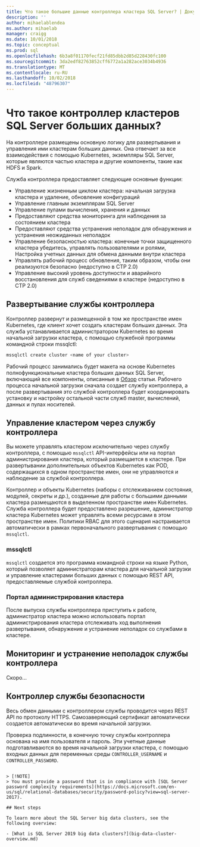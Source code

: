 ```yaml
---
title: Что такое большие данные контроллера кластера SQL Server? | Документы Майкрософт
description: ''
author: mihaelablendea
ms.author: mihaelab
manager: craigg
ms.date: 10/01/2018
ms.topic: conceptual
ms.prod: sql
ms.openlocfilehash: 6b3a8f01170fecf21fd85dbb2d85d228430fc100
ms.sourcegitcommit: 3da2edf82763852cff6772a1a282ace3034b4936
ms.translationtype: MT
ms.contentlocale: ru-RU
ms.lasthandoff: 10/02/2018
ms.locfileid: "48796307"
---
```

# <a name="what-is-the-sql-server-big-data-clusters-controller"></a>Что такое контроллер кластеров SQL Server больших данных?

На контроллере размещены основную логику для развертывания и управления ими кластерам больших данных. Она отвечает за все взаимодействия с помощью Kubernetes, экземпляры SQL Server, которые являются частью кластера и другие компоненты, такие как HDFS и Spark. 

Служба контроллера предоставляет следующие основные функции:

- Управление жизненным циклом кластера: начальная загрузка кластера и удаление, обновление конфигураций
- Управление главным экземплярам SQL Server
- Управление пулами вычисления, хранения и данных
- Предоставляют средства мониторинга для наблюдения за состоянием кластера
- Предоставляют средства устранения неполадок для обнаружения и устранения неожиданных неполадок
- Управление безопасностью кластера: конечные точки защищенного кластера убедитесь, управлять пользователями и ролями, Настройка учетных данных для обмена данными внутри кластера
- Управлять рабочий процесс обновления, таким образом, чтобы они реализуются безопасно (недоступно в CTP 2.0)
- Управление высокий уровень доступности и аварийного восстановления для служб сведениями в кластере (недоступно в CTP 2.0)

## <a name="deploying-the-controller-service"></a>Развертывание службы контроллера

Контроллер развернут и размещенной в том же пространстве имен Kubernetes, где клиент хочет создать кластерам больших данных. Эта служба устанавливается администратором Kubernetes во время начальной загрузки кластера, с помощью служебной программы командной строки mssqlctl:

```bash
mssqlctl create cluster <name of your cluster>
```

Рабочий процесс занимались будет макета на основе Kubernetes полнофункциональные кластера больших данных SQL Server, включающий все компоненты, описанные в [Обзор](big-data-cluster-overview.md) статьи. Рабочего процесса начальной загрузки сначала создает службу контроллера, а после развертывания это службой контроллера будет координировать установку и настройку остальной части служб master, вычислений, данных и пулах носителей.

## <a name="managing-the-cluster-through-the-controller-service"></a>Управление кластером через службу контроллера
Вы можете управлять кластером исключительно через службу контроллера, с помощью `mssqlctl` API-интерфейсы или на портал администрирования кластера, который размещается в кластере. При развертывании дополнительных объектов Kubernetes как POD, содержащихся в одном пространстве имен, они не управляются и наблюдение за службой контроллера.

Контроллер и объекты Kubernetes (наборы с отслеживанием состояния, модулей, секреты и др.), созданные для работы с большими данными кластера размещаются в выделенном пространстве имен Kubernetes. Служба контроллера будет предоставлено разрешение, администратор кластера Kubernetes может управлять всеми ресурсами в этом пространстве имен.  Политики RBAC для этого сценария настраивается автоматически в рамках первоначального развертывания с помощью `mssqlctl`. 

### <a name="mssqlctl"></a>mssqlctl

`mssqlctl` создается это программа командной строки на языке Python, который позволяет администраторам кластера для начальной загрузки и управление кластерами больших данных с помощью REST API, предоставляемые службой контроллера.

### <a name="cluster-administration-portal"></a>Портал администрирования кластера

После выпуска службы контроллера приступить к работе, администратор кластера можно использовать портал администрирования кластера отслеживать ход выполнения развертывания, обнаружение и устранение неполадок со службами в кластере. 

## <a name="monitoring-and-troubleshooting-the-controller-service"></a>Мониторинг и устранение неполадок службы контроллера

Скоро...

## <a name="controller-service-security"></a>Контроллер службы безопасности
Весь обмен данными с контроллером службы проводится через REST API по протоколу HTTPS. Самозаверяющий сертификат автоматически создается автоматически во время начальной загрузки. 

Проверка подлинности, в конечную точку службы контроллера основана на имя пользователя и пароль. Эти учетные данные подготавливаются во время начальной загрузки кластера, с помощью входных данных для переменных среды `CONTROLLER_USERNAME` и `CONTROLLER_PASSWORD`.
```

> [!NOTE]
> You must provide a password that is in compliance with [SQL Server password complexity requirements](https://docs.microsoft.com/en-us/sql/relational-databases/security/password-policy?view=sql-server-2017).

## Next steps

To learn more about the SQL Server big data clusters, see the following overview:

- [What is SQL Server 2019 big data clusters?](big-data-cluster-overview.md)
